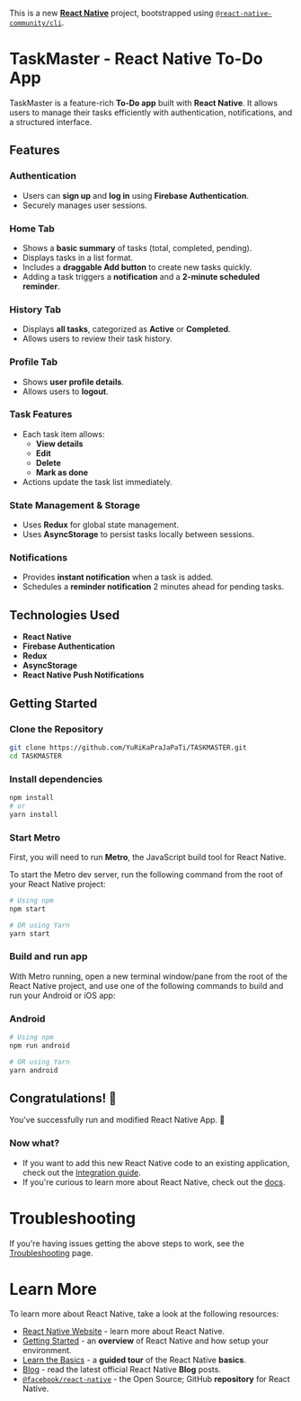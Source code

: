This is a new [**React Native**](https://reactnative.dev) project, bootstrapped using [`@react-native-community/cli`](https://github.com/react-native-community/cli).

# TaskMaster - React Native To-Do App

TaskMaster is a feature-rich **To-Do app** built with **React Native**. It allows users to manage their tasks efficiently with authentication, notifications, and a structured interface.

## Features

### Authentication
- Users can **sign up** and **log in** using **Firebase Authentication**.
- Securely manages user sessions.

### Home Tab
- Shows a **basic summary** of tasks (total, completed, pending).
- Displays tasks in a list format.
- Includes a **draggable Add button** to create new tasks quickly.
- Adding a task triggers a **notification** and a **2-minute scheduled reminder**.

### History Tab
- Displays **all tasks**, categorized as **Active** or **Completed**.
- Allows users to review their task history.

### Profile Tab
- Shows **user profile details**.
- Allows users to **logout**.

### Task Features
- Each task item allows:
  - **View details**
  - **Edit**
  - **Delete**
  - **Mark as done**
- Actions update the task list immediately.

### State Management & Storage
- Uses **Redux** for global state management.
- Uses **AsyncStorage** to persist tasks locally between sessions.

### Notifications
- Provides **instant notification** when a task is added.
- Schedules a **reminder notification** 2 minutes ahead for pending tasks.

## Technologies Used
- **React Native**
- **Firebase Authentication**
- **Redux**
- **AsyncStorage**
- **React Native Push Notifications**

## Getting Started

### Clone the Repository
```bash
git clone https://github.com/YuRiKaPraJaPaTi/TASKMASTER.git
cd TASKMASTER
```

### Install dependencies
```bash
npm install
# or
yarn install
```



### Start Metro

First, you will need to run **Metro**, the JavaScript build tool for React Native.

To start the Metro dev server, run the following command from the root of your React Native project:

```sh
# Using npm
npm start

# OR using Yarn
yarn start
```

### Build and run app

With Metro running, open a new terminal window/pane from the root of the React Native project, and use one of the following commands to build and run your Android or iOS app:

### Android

```sh
# Using npm
npm run android

# OR using Yarn
yarn android
```






## Congratulations! :tada:

You've successfully run and modified React Native App. :partying_face:

### Now what?

- If you want to add this new React Native code to an existing application, check out the [Integration guide](https://reactnative.dev/docs/integration-with-existing-apps).
- If you're curious to learn more about React Native, check out the [docs](https://reactnative.dev/docs/getting-started).

# Troubleshooting

If you're having issues getting the above steps to work, see the [Troubleshooting](https://reactnative.dev/docs/troubleshooting) page.

# Learn More

To learn more about React Native, take a look at the following resources:

- [React Native Website](https://reactnative.dev) - learn more about React Native.
- [Getting Started](https://reactnative.dev/docs/environment-setup) - an **overview** of React Native and how setup your environment.
- [Learn the Basics](https://reactnative.dev/docs/getting-started) - a **guided tour** of the React Native **basics**.
- [Blog](https://reactnative.dev/blog) - read the latest official React Native **Blog** posts.
- [`@facebook/react-native`](https://github.com/facebook/react-native) - the Open Source; GitHub **repository** for React Native.
